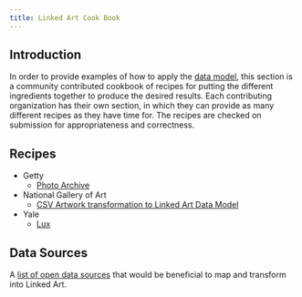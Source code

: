 ```yaml
---
title: Linked Art Cook Book
---
```


## Introduction

In order to provide examples of how to apply the [data model](/model/), this section is a community contributed cookbook of recipes for putting the different ingredients together to produce the desired results.  Each contributing organization has their own section, in which they can provide as many different recipes as they have time for.  The recipes are checked on submission for appropriateness and correctness.

## Recipes

* Getty
    * [Photo Archive](getty/photoarchive/)
* National Gallery of Art
    * [CSV Artwork transformation to Linked Art Data Model](nga)
* Yale
    * [Lux](yale/lux/)


## Data Sources

A [list of open data sources](data-sources) that would be beneficial to map and transform into Linked Art.
